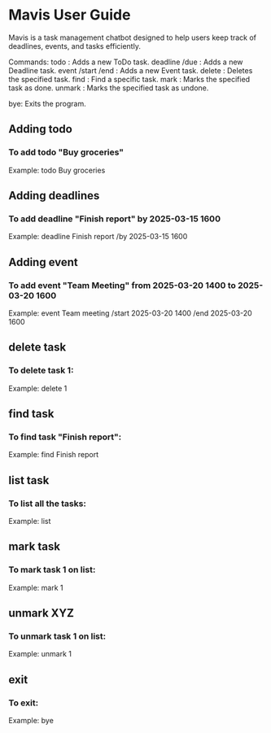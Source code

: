 # Mavis User Guide
Mavis is a task management chatbot designed to help users keep track of deadlines, events, and tasks efficiently.

Commands:
todo <task description>: Adds a new ToDo task.
deadline <task description> /due <due date>: Adds a new Deadline task.
event <task description> /start <start date> /end <end date>: Adds a new Event task.
delete <task number>: Deletes the specified task.
find <task description>: Find a specific task.
mark <task number>: Marks the specified task as done.
unmark <task number>: Marks the specified task as undone.

bye: Exits the program.
## Adding todo
### To add todo "Buy groceries"
Example: todo Buy groceries

## Adding deadlines
### To add deadline "Finish report" by 2025-03-15 1600
Example: deadline Finish report /by 2025-03-15 1600

## Adding event
### To add event "Team Meeting" from 2025-03-20 1400 to 2025-03-20 1600
Example: event Team meeting /start 2025-03-20 1400 /end 2025-03-20 1600

## delete task
### To delete task 1:
Example: delete 1

## find task
### To find task "Finish report":
Example: find Finish report

## list task
### To list all the tasks:
Example: list

## mark task
### To mark task 1 on list:
Example: mark 1

## unmark XYZ
### To unmark task 1 on list:
Example: unmark 1

## exit
### To exit:
Example: bye

